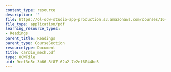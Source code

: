 ```yaml
---
content_type: resource
description: ''
file: https://ol-ocw-studio-app-production.s3.amazonaws.com/courses/16-423j-aerospace-biomedical-and-life-support-engineering-spring-2006/9cef3c5c3b668f8762a27e2ef6044be3_cardio_mech.pdf
file_type: application/pdf
learning_resource_types:
- Readings
parent_title: Readings
parent_type: CourseSection
resourcetype: Document
title: cardio_mech.pdf
type: OCWFile
uid: 9cef3c5c-3b66-8f87-62a2-7e2ef6044be3
---
```


